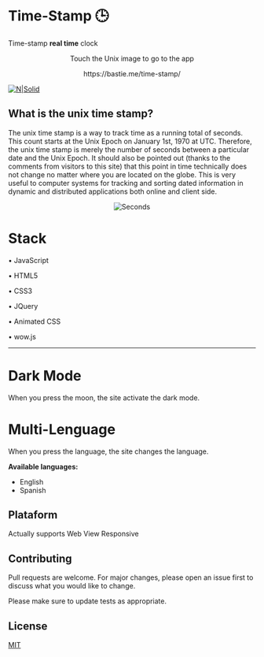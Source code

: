 # Time-Stamp 🕒
Time-stamp **real time** clock

<p align="center">
 Touch the Unix image to go to the app

</p>
<p align="center">
 https://bastie.me/time-stamp/</p>

[![N|Solid](https://logodix.com/logo/1102577.png)](https://bastie.me/time-stamp/)


## What is the unix time stamp?

The unix time stamp is a way to track time as a running total of seconds. This count starts at the Unix Epoch on January 1st, 1970 at UTC. Therefore, the unix time stamp is merely the number of seconds between a particular date and the Unix Epoch. It should also be pointed out (thanks to the comments from visitors to this site) that this point in time technically does not change no matter where you are located on the globe. This is very useful to computer systems for tracking and sorting dated information in dynamic and distributed applications both online and client side.


<p align="center">
 <img src="https://i.ibb.co/fdLL88C/Screenshot-from-2021-05-26-12-37-23.png" alt="Seconds"/>
</p>

# Stack 

• JavaScript

• HTML5

• CSS3

• JQuery 

• Animated CSS 

• wow.js

------------

# Dark Mode

When you press the moon, the site activate the dark mode.

# Multi-Lenguage

When you press the language, the site changes the language.

**Available languages:**

- English
- Spanish


## Plataform

Actually supports Web View Responsive
                    
## Contributing
Pull requests are welcome. For major changes, please open an issue first to discuss what you would like to change.

Please make sure to update tests as appropriate.

## License
[MIT](https://choosealicense.com/licenses/mit/)


